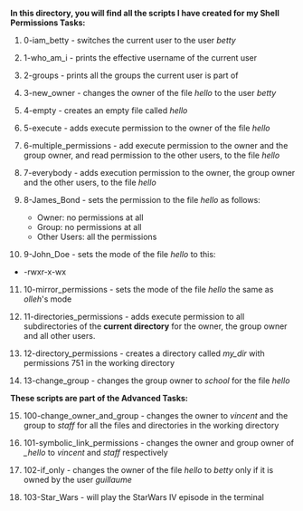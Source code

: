 **In this directory, you will find all the scripts I have created for my Shell Permissions Tasks:** 

1. 0-iam_betty - switches the current user to the user *betty*

2. 1-who_am_i - prints the effective username of the current user

3. 2-groups - prints all the groups the current user is part of

4. 3-new_owner - changes the owner of the file *hello* to the user *betty*

5. 4-empty - creates an empty file called *hello*

6. 5-execute - adds execute permission to the owner of the file *hello*

7. 6-multiple_permissions - add execute permission to the owner and the group owner, and read permission to the other users, to the file *hello*

8. 7-everybody - adds execution permission to the owner, the group owner and the other users, to the file *hello*

9. 8-James_Bond - sets the permission to the file *hello* as follows:

   - Owner: no permissions at all
   - Group: no permissions at all
   - Other Users: all the permissions

10. 9-John_Doe - sets the mode of the file *hello* to this:

   - -rwxr-x-wx

11. 10-mirror_permissions - sets the mode of the file *hello* the same as *olleh*'s mode

12. 11-directories_permissions - adds execute permission to all subdirectories of the **current directory** for the owner, the group owner and all other users.

13. 12-directory_permissions - creates a directory called *my_dir* with permissions 751 in the working directory

14. 13-change_group - changes the group owner to *school* for the file *hello*

**These scripts are part of the Advanced Tasks:**

15. 100-change_owner_and_group - changes the owner to *vincent* and the group to *staff* for all the files and directories in the working directory

16. 101-symbolic_link_permissions - changes the owner and group owner of *_hello* to *vincent* and *staff* respectively

17. 102-if_only - changes the owner of the file *hello* to *betty* only if it is owned by the user *guillaume*

18. 103-Star_Wars - will play the StarWars IV episode in the terminal
 

